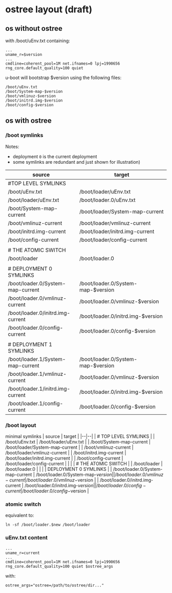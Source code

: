 # ostree layout (draft)

## os without ostree 

with /boot/uEnv.txt containing:
```
...
uname_r=$version
...
cmdline=coherent_pool=1M net.ifnames=0 lpj=1990656 rng_core.default_quality=100 quiet
```

u-boot will bootstrap $version using the following files:
```
/boot/uEnv.txt
/boot/System-map-$version
/boot/vmlinuz-$version
/boot/initrd.img-$version
/boot/config-$version
```


## os with ostree

### /boot symlinks

Notes: 
- deployment `0` is the current deployment
- some symlinks are redundant and just shown for illustration)

| source | target |
|--|--|
| #TOP LEVEL SYMLINKS  |
| /boot/uEnv.txt | /boot/loader/uEnv.txt |
| /boot/loader/uEnv.txt | /boot/loader.0/uEnv.txt |
| /boot/System-map-current | /boot/loader/System-map-current |
| /boot/vmlinuz-current | /boot/loader/vmlinuz-current |
| /boot/initrd.img-current | /boot/loader/initrd.img-current |
| /boot/config-current | /boot/loader/config-current |
| | 
| # THE ATOMIC SWITCH |
| /boot/loader   | /boot/loader.0  | 
| | 
| # DEPLOYMENT 0 SYMLINKS |
| /boot/loader.0/System-map-current | /boot/loader.0/System-map-$version |
| /boot/loader.0/vmlinuz-current | /boot/loader.0/vmlinuz-$version |
| /boot/loader.0/initrd.img-current | /boot/loader.0/initrd.img-$version |
| /boot/loader.0/config-current | /boot/loader.0/config-$version |
| | 
| # DEPLOYMENT 1 SYMLINKS |
| /boot/loader.1/System-map-current | /boot/loader.0/System-map-$version |
| /boot/loader.1/vmlinuz-current | /boot/loader.0/vmlinuz-$version |
| /boot/loader.1/initrd.img-current | /boot/loader.0/initrd.img-$version |
| /boot/loader.1/config-current | /boot/loader.0/config-$version |


### /boot layout

minimal symlinks
| source | target |
|--|--|
| # TOP LEVEL SYMLINKS |
| /boot/uEnv.txt | /boot/loader/uEnv.txt |
| /boot/System-map-current | /boot/loader/System-map-current |
| /boot/vmlinuz-current | /boot/loader/vmlinuz-current |
| /boot/initrd.img-current | /boot/loader/initrd.img-current |
| /boot/config-current | /boot/loader/config-current |
| |
| # THE ATOMIC SWITCH |
| /boot/loader   | /boot/loader.0  | 
| |
| DEPLOYMENT 0 SYMLINKS |
| /boot/loader.0/System-map-current | /boot/loader.0/System-map-$version |
| /boot/loader.0/vmlinuz-current | /boot/loader.0/vmlinuz-$version |
| /boot/loader.0/initrd.img-current | /boot/loader.0/initrd.img-$version |
| /boot/loader.0/config-current | /boot/loader.0/config-$version |




### atomic switch

equivalent to:
```
ln -sf /boot/loader.$new /boot/loader
```

### uEnv.txt content

```
...
uname_r=current
...
cmdline=coherent_pool=1M net.ifnames=0 lpj=1990656 rng_core.default_quality=100 quiet $ostree_args
```

with:
```
ostree_args="ostree=/path/to/ostree/dir..."
```
